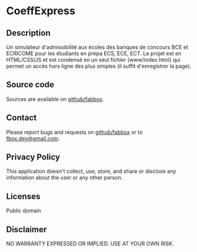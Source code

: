 CoeffExpress
============

Description
-----------
Un simulateur d'admissibilité aux écoles des banques de concours BCE et
ECRICOME pour les étudiants en prépa ECS, ECE, ECT. 
Le projet est en HTML/CSS/JS et est condensé en un seul fichier
(www/index.html) qui permet un accès hors ligne des plus simples (il suffit
d'enregistrer la page).


Source code
-----------
Sources are available on [github/fabbox](https://github.com/fabbox/coeffExpress).

Contact
--------
Please report bugs and requests on
[github/fabbox](https://github.com/fabbox/coeffExpress) or to
<fbox.dev@gmail.com>.

Privacy Policy
--------------

This application doesn't collect, use, store, and share or disclose any
information about the user or any other person.

Licenses
--------

Public domain

Disclaimer
----------
NO WARRANTY EXPRESSED OR IMPLIED. USE AT YOUR OWN RISK.
